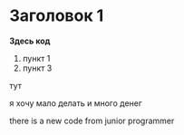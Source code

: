 # Заголовок 1

**Здесь код**

1. пункт 1
2. пункт 3

тут

я хочу мало делать и много денег

there is a new code from junior programmer
